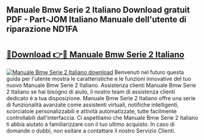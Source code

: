 ## Manuale Bmw Serie 2 Italiano Download gratuit PDF - Part-JOM Italiano Manuale dell'utente di riparazione ND1FA

# <h2><a href="http://dfgcvx.blite.top/?on=Manuale+Bmw+Serie+2+Italiano">🔗Download 👉🔴 Manuale Bmw Serie 2 Italiano</a></h2>

[![Manuale Bmw Serie 2 Italiano download](https://i.imgur.com/lujVjoI.png)](http://dfgcvx.blite.top/?on=Manuale+Bmw+Serie+2+Italiano)
Benvenuti nel futuro questa guida per l'utente mostra le caratteristiche e le funzioni innovative del tuo nuovo Manuale Bmw Serie 2 Italiano. Assistenza clienti Manuale Bmw Serie 2 Italiano se hai bisogno di aiuto, il nostro team di assistenza clienti dedicato è a tua disposizione. Manuale Bmw Serie 2 Italiano offre una serie di funzionalità avanzate come assistenti virtuali, notifiche intelligenti, scorciatoie personalizzabili e attività automatizzate, tutte facilmente controllabili dall'interfaccia. Ci aspettiamo che Manuale Bmw Serie 2 Italiano ti abbia aiutato a familiarizzare con il tuo ultimo acquisto. In caso di domande o dubbi, non esitare a contattare il nostro Servizio Clienti.
